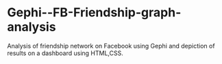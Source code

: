 # Gephi--FB-Friendship-graph-analysis

Analysis of friendship network on Facebook using Gephi and depiction of results on a dashboard using HTML,CSS.
